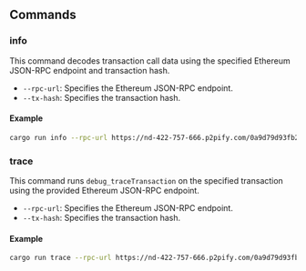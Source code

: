 ## Commands

### info

This command decodes transaction call data using the specified Ethereum JSON-RPC endpoint and transaction hash.

- `--rpc-url`: Specifies the Ethereum JSON-RPC endpoint.
- `--tx-hash`: Specifies the transaction hash.

#### Example

```bash
cargo run info --rpc-url https://nd-422-757-666.p2pify.com/0a9d79d93fb2f4a4b1e04695da2b77a7/ --tx-hash 0xa5fd3584a815267a84a5686b386d911ed7e53d6c1863ff64a57ef0f7085bd4d7
```


### trace

This command runs `debug_traceTransaction` on the specified transaction using the provided Ethereum JSON-RPC endpoint.

- `--rpc-url`: Specifies the Ethereum JSON-RPC endpoint.
- `--tx-hash`: Specifies the transaction hash.

#### Example

```bash
cargo run trace --rpc-url https://nd-422-757-666.p2pify.com/0a9d79d93fb2f4a4b1e04695da2b77a7/ --tx-hash 0xa5fd3584a815267a84a5686b386d911ed7e53d6c1863ff64a57ef0f7085bd4d7
```